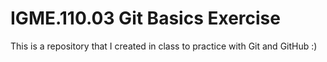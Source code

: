 # IGME.110.03 Git Basics Exercise
This is a repository that I created in class to practice with Git and GitHub :)
